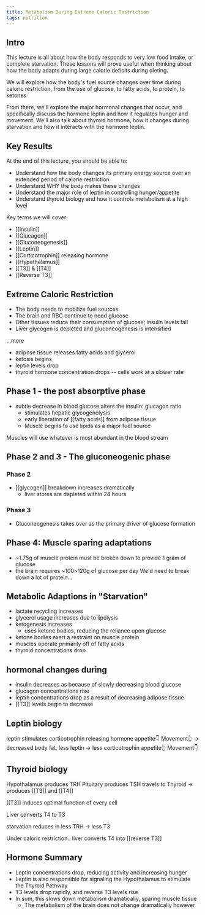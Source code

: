 ```yaml
---
title: Metabolism During Extreme Caloric Restriction
tags: nutrition
---
```


## Intro

This lecture is all about how the body responds to very low food intake, or complete starvation. These lessons will prove useful when thinking about how the body adapts during large calorie deficits during dieting.

We will explore how the body's fuel source changes over time during caloric restriction, from the use of glucose, to fatty acids, to protein, to ketones

From there, we'll explore the major hormonal changes that occur, and specifically discuss the hormone leptin and how it regulates hunger and movement. We'll also talk about thyroid hormone, how it changes during starvation and how it interacts with the hormone leptin.

## Key Results
At the end of this lecture, you should be able to:

- Understand how the body changes its primary energy source over an extended period of calorie restriction
- Understand WHY the body makes these changes
- Understand the major role of leptin in controlling hunger/appetite
- Understand thyroid biology and how it controls metabolism at a high level


Key terms we will cover:

- [[Insulin]]
- [[Glucagon]]
- [[Gluconeogenesis]]
- [[Leptin]]
- [[Corticotrophin]] releasing hormone
- [[Hypothalamus]]
- [[T3]] & [[T4]]
- [[Reverse T3]]


## Extreme Caloric Restriction

- The body needs to mobilize fuel sources
- The brain and RBC continue to need glucose
- Other tissues reduce their consumption of glucose; insulin levels fall 
- Liver glycogen is depleted and gluconeogenesis is intensified


...more

- adipose tissue releases fatty acids and glycerol
- ketosis begins
- leptin levels drop
- thyroid hormone concentration drops -- cells work at a slower rate

## Phase 1 - the post absorptive phase
- subtle decrease in blood glucose alters the insulin: glucagon ratio
  - stimulates hepatic glycogenolysis
  - early liberation of [[fatty acids]] from adipose tissue
  - Muscle begins to use lipids as a major fuel source

Muscles will use whatever is most abundant in the blood stream

## Phase 2 and 3 - The gluconeogenic phase
### Phase 2
- [[glycogen]] breakdown increases dramatically
  - liver stores are depleted within 24 hours

### Phase 3
- Gluconeogenesis takes over as the primary driver of glucose formation

## Phase 4: Muscle sparing adaptations
- ~1.75g of muscle protein must be broken down to provide 1 gram of glucose
- the brain requires ~100~120g of glucose per day
We'd need to break down a lot of protein...

## Metabolic Adaptions in "Starvation"
- lactate recycling increases
- glycerol usage increases due to lipolysis
- ketogenesis increases
  - uses ketone bodies, reducing the reliance upon glucose
- ketone bodies exert a restraint on muscle protein
- muscles operate primarily off of fatty acids
- thyroid concentrations drop

## hormonal changes during
- insulin decreases as because of slowly decreasing blood glucose
- glucagon concentrations rise
- leptin concentrations drop as a result of decreasing adipose tissue
- [[T3]] levels begin to decrease

## Leptin biology
leptin stimulates corticotrophin releasing hormone
appetite👇 Movement👆
-> decreased body fat, less leptin
-> less corticotrophin
appetite👆 Movement👇

## Thyroid biology

Hypothalamus produces TRH
Pituitary produces TSH
travels to Thyroid
-> produces [[T3]] and [[T4]]

[[T3]] induces optimal function of every cell

Liver converts T4 to T3

starvation reduces in less TRH -> less T3

Under caloric restriction.. liver converts T4 into [[reverse T3]]

## Hormone Summary
- Leptin concentrations drop, reducing activity and increasing hunger
- Leptin is also responsible for signaling the Hypothalamus to stimulate the Thyroid Pathway
- T3 levels drop rapidly, and reverse T3 levels rise
- In sum, this slows down metabolism dramatically, sparing muscle tissue
  - The metabolism of the brain does not change dramatically however